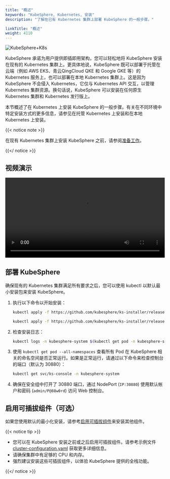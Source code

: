 ```yaml
---
title: "概述"
keywords: "KubeSphere, Kubernetes, 安装"
description: "了解在已有 Kubernetes 集群上部署 KubeSphere 的一般步骤。"

linkTitle: "概述"
weight: 4110
---
```


![KubeSphere+K8s](https://pek3b.qingstor.com/kubesphere-docs/png/20191123144507.png)

KubeSphere 承诺为用户提供即插即用架构，您可以轻松地将 KubeSphere 安装在现有的 Kubernetes 集群上。更具体地说，KubeSphere 既可以部署于托管在云端（例如 AWS EKS、青云QingCloud QKE 和 Google GKE 等）的 Kubernetes 服务上，也可以部署在本地 Kubernetes 集群上。这是因为 KubeSphere 不会侵入 Kubernetes，它仅与 Kubernetes API 交互，以管理 Kubernetes 集群资源。换句话说，KubeSphere 可以安装在任何原生 Kubernetes 集群和 Kubernetes 发行版上。

本节概述了在 Kubernetes 上安装 KubeSphere 的一般步骤。有关在不同环境中特定安装方式的更多信息，请参见在托管 Kubernetes 上安装和在本地 Kubernetes 上安装。

{{< notice note >}}

在现有 Kubernetes 集群上安装 KubeSphere 之前，请参阅[准备工作](../prerequisites/)。

{{</ notice >}}

## 视频演示

<video controls="controls" style="width: 100% !important; height: auto !important;">
  <source type="video/mp4" src="https://kubesphere-docs.pek3b.qingstor.com/website/docs-v3.0/KS3.0%E5%AE%89%E8%A3%85%E4%B8%8E%E9%83%A8%E7%BD%B2_4_%E5%9C%A8%E5%B7%B2%E6%9C%89K8s%E9%9B%86%E7%BE%A4%E4%B8%8A%E9%83%A8%E7%BD%B2KubeSphere.mp4">
</video>

## 部署 KubeSphere

确保现有的 Kubernetes 集群满足所有要求之后，您可以使用 kubectl 以默认最小安装包来安装 KubeSphere。

1. 执行以下命令以开始安装：

   ```bash
   kubectl apply -f https://github.com/kubesphere/ks-installer/releases/download/v3.3.2/kubesphere-installer.yaml
   
   kubectl apply -f https://github.com/kubesphere/ks-installer/releases/download/v3.3.2/cluster-configuration.yaml
   ```

2. 检查安装日志：

   ```bash
   kubectl logs -n kubesphere-system $(kubectl get pod -n kubesphere-system -l 'app in (ks-install, ks-installer)' -o jsonpath='{.items[0].metadata.name}') -f
   ```

3. 使用 `kubectl get pod --all-namespaces` 查看所有 Pod 在 KubeSphere 相关的命名空间是否正常运行。如果是正常运行，请通过以下命令来检查控制台的端口（默认为 30880）：

   ```bash
   kubectl get svc/ks-console -n kubesphere-system
   ```

4. 确保在安全组中打开了 30880 端口，通过 NodePort (`IP:30880`) 使用默认帐户和密码 (`admin/P@88w0rd`) 访问 Web 控制台。


## 启用可插拔组件（可选）

如果您使用默认的最小化安装，请参考[启用可插拔组件](../../../pluggable-components/)来安装其他组件。

{{< notice tip >}}

- 您可以在 KubeSphere 安装之前或之后启用可插拔组件。请参考示例文件 [cluster-configuration.yaml](https://github.com/kubesphere/ks-installer/blob/master/deploy/cluster-configuration.yaml) 获取更多详细信息。
- 请确保集群中有足够的 CPU 和内存。
- 强烈建议安装这些可插拔组件，以体验 KubeSphere 提供的全栈功能。

{{</ notice >}}
